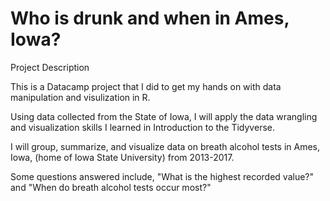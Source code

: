 # Who is drunk and when in Ames, Iowa?
Project Description 

This is a Datacamp project that I did to get my hands on with data manipulation and visulization in R.

Using data collected from the State of Iowa, I will apply the data wrangling and visualization skills I learned in Introduction to the Tidyverse.  

I will group, summarize, and visualize data on breath alcohol tests in Ames, Iowa, (home of Iowa State University) from 2013-2017.  

Some questions answered include, "What is the highest recorded value?" and "When do breath alcohol tests occur most?"


